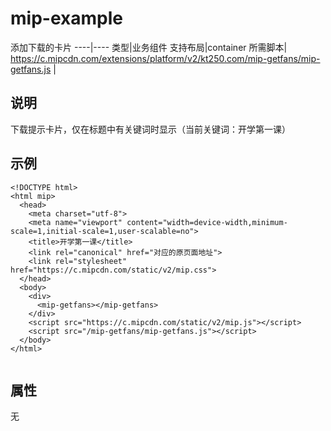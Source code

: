 # mip-example

添加下载的卡片
----|----
类型|业务组件
支持布局|container
所需脚本| https://c.mipcdn.com/extensions/platform/v2/kt250.com/mip-getfans/mip-getfans.js |

## 说明

下载提示卡片，仅在标题中有关键词时显示（当前关键词：开学第一课）

## 示例


```
<!DOCTYPE html>
<html mip>
  <head>
    <meta charset="utf-8">
    <meta name="viewport" content="width=device-width,minimum-scale=1,initial-scale=1,user-scalable=no">
    <title>开学第一课</title>
    <link rel="canonical" href="对应的原页面地址">
    <link rel="stylesheet" href="https://c.mipcdn.com/static/v2/mip.css">
  </head>
  <body>
    <div>
      <mip-getfans></mip-getfans>
    </div>
    <script src="https://c.mipcdn.com/static/v2/mip.js"></script>
    <script src="/mip-getfans/mip-getfans.js"></script>
  </body>
</html>


```

## 属性

无